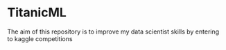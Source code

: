 # TitanicML
The aim of this repository is to improve my data scientist skills by entering to kaggle competitions
